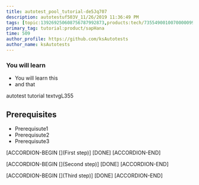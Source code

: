 ```yaml
---
title: autotest_pool_tutorial-de5Jq707
description: autotestuf503V_11/26/2019 11:36:49 PM
tags: [topic:139269250608756787992873,products:tech/73554900100700000996,tutorial:experience/advanced]
primary_tag: tutorial:product/sapHana
time: 509
author_profile: https://github.com/ksAutotests
author_name: ksAutotests
---
```

### You will learn
- You will learn this
- and that

autotest tutorial textvgL355

## Prerequisites
- Prerequisute1
- Prerequisute2
- Prerequisute3

[ACCORDION-BEGIN [](First step)]
[DONE]
[ACCORDION-END]

[ACCORDION-BEGIN [](Second step)]
[DONE]
[ACCORDION-END]

[ACCORDION-BEGIN [](Third step)]
[DONE]
[ACCORDION-END]

